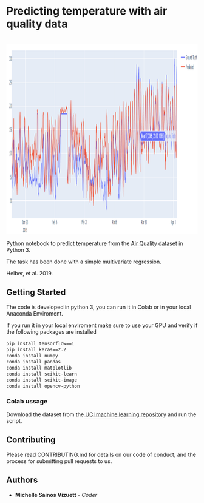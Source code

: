 <h1> Predicting temperature with air quality data</h1>
<br/>
<img src="https://github.com/sainosmichelle/Air_Quality_Regression/blob/master/images/regresion.png"
  width="800"
  height="500">

<p>Python notebook to predict temperature from the <a href="https://github.com/phelber/EuroSAT" title="Title">Air Quality dataset</a> in Python 3. </p>

<p>The task has been done with a simple multivariate regression.</p>

Helber, et al. 2019.</a></p>

<h2>Getting Started</h2>
The code is developed in python 3, you can run it in Colab or in your local Anaconda Enviroment.

<p>If you run it in your local enviroment make sure to use your GPU and verify if the following packages are installed</p>

```
pip install tensorflow==1
pip install keras==2.2
conda install numpy
conda install pandas
conda install matplotlib
conda install scikit-learn
conda install scikit-image
conda install opencv-python
```

<h3>Colab ussage</h3>
<p>Download the dataset from the<a href="https://archive.ics.uci.edu/ml//datasets/Air+quality" title="Title">
UCI machine learning repository</a> and run the script. </p>


<h2>Contributing</h2>
<p>Please read CONTRIBUTING.md for details on our code of conduct, and the process for submitting pull requests to us.</p>
<h2>Authors</h2>
<ul>
<li> <b>Michelle Sainos Vizuett</b> <em>- Coder</it></em> </li>
</ul>
